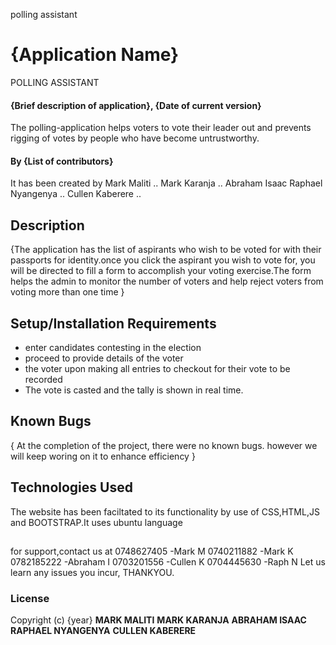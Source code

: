polling assistant
# {Application Name}
POLLING ASSISTANT
#### {Brief description of application}, {Date of current version}
The polling-application helps voters to vote their leader out and prevents rigging of votes by people who have become untrustworthy.
#### By **{List of contributors}**
It has been created by
Mark Maliti ..
Mark Karanja ..
Abraham Isaac
Raphael Nyangenya ..
Cullen Kaberere ..
## Description

{The application has the list of aspirants who wish to be voted for with their passports for identity.once you click the aspirant you wish to vote for, you will be directed to fill a form to accomplish your voting exercise.The form helps the admin to monitor the number of voters and help reject voters from voting more than one time   }
## Setup/Installation Requirements
* enter candidates contesting in the election 
* proceed to provide details of the voter 
* the voter upon making all entries to checkout for their vote to be recorded
* The vote is casted and the tally is shown in real time.
## Known Bugs
{ At the completion of the project, there were no known bugs. however we will keep woring on it to enhance efficiency }
## Technologies Used
The website has been faciltated to its functionality by use of CSS,HTML,JS and BOOTSTRAP.It uses ubuntu language
##
for support,contact us at
0748627405 -Mark M
0740211882 -Mark K
0782185222 -Abraham I
0703201556 -Cullen K
0704445630 -Raph N
Let us learn any issues you incur, THANKYOU.
### License
Copyright (c) {year} **MARK MALITI**
                     **MARK KARANJA**
                     **ABRAHAM ISAAC**
                     **RAPHAEL NYANGENYA**
                     **CULLEN KABERERE**
